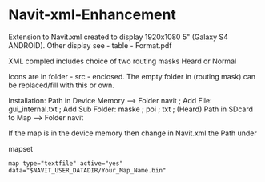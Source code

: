 # Navit-xml-Enhancement
Extension to Navit.xml
created to display 1920x1080 5" (Galaxy S4 ANDROID). Other display see - table - Format.pdf 

XML compled includes choice of two routing masks Heard or Normal

Icons are in folder - src - enclosed. The empty folder in (routing mask) can be replaced/fill with this or own.

Installation:
Path in Device Memory --> Folder navit ; Add File: gui_internal.txt ;  Add Sub Folder: maske ;  poi ;  txt ; (Heard) 
Path in SDcard to Map --> Folder navit 

If the map is in the device memory then change in Navit.xml the Path under

mapset

	map type="textfile" active="yes" data="$NAVIT_USER_DATADIR/Your_Map_Name.bin"


